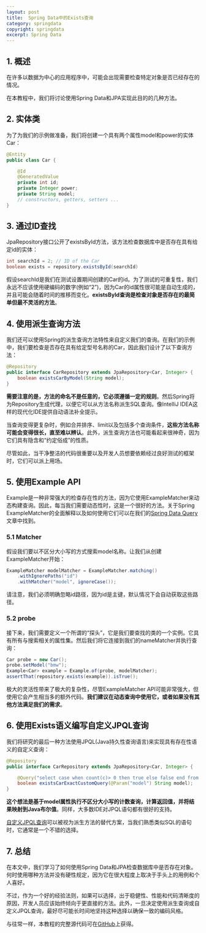 ```yaml
---
layout: post
title:  Spring Data中的Exists查询
category: springdata
copyright: springdata
excerpt: Spring Data
---
```


## 1. 概述

在许多以数据为中心的应用程序中，可能会出现需要检查特定对象是否已经存在的情况。

在本教程中，我们将讨论使用Spring Data和JPA实现此目的的几种方法。

## 2. 实体类

为了为我们的示例做准备，我们将创建一个具有两个属性model和power的实体Car：

```java
@Entity
public class Car {

    @Id
    @GeneratedValue
    private int id;
    private Integer power;
    private String model;
    // constructors, getters, setters ...
}
```

## 3. 通过ID查找

JpaRepository接口公开了existsById方法，该方法检查数据库中是否存在具有给定id的实体：

```java
int searchId = 2; // ID of the Car
boolean exists = repository.existsById(searchId)
```

假设searchId是我们在测试设置期间创建的Car的id。为了测试的可重复性，我们永远不应该使用硬编码的数字(例如“2”)，因为Car的id属性很可能是自动生成的，并且可能会随着时间的推移而变化。**existsById查询是检查对象是否存在的最简单但最不灵活的方法**。

## 4. 使用派生查询方法

我们还可以使用Spring的派生查询方法特性来自定义我们的查询。在我们的示例中，我们要检查是否存在具有给定型号名称的Car，因此我们设计了以下查询方法：

```java
@Repository
public interface CarRepository extends JpaRepository<Car, Integer> {
    boolean existsCarByModel(String model);
}
```

**需要注意的是，方法的命名不是任意的，它必须遵循一定的规则**。然后Spring将为Repository生成代理，以便它可以从方法名称派生SQL查询。像IntelliJ IDEA这样的现代化IDE提供自动语法补全提示。

当查询变得更复杂时，例如合并排序、limit以及包括多个查询条件，**这些方法名称可能会变得很长，直至难以辨认**。此外，派生查询方法也可能看起来很神奇，因为它们具有隐含和“约定俗成”的性质。

尽管如此，当干净整洁的代码很重要以及开发人员想要依赖经过良好测试的框架时，它们可以派上用场。

## 5. 使用Example API

Example是一种非常强大的检查存在性的方法，因为它使用ExampleMatcher来动态构建查询。因此，每当我们需要动态性时，这是一个很好的方法。关于Spring ExampleMatcher的全面解释以及如何使用它们可以在我们的[Spring Data Query](https://www.baeldung.com/spring-data-query-by-example)文章中找到。

### 5.1 Matcher

假设我们要以不区分大小写的方式搜索model名称。让我们从创建ExampleMatcher开始：

```java
ExampleMatcher modelMatcher = ExampleMatcher.matching()
    .withIgnorePaths("id")
    .withMatcher("model", ignoreCase());
```

请注意，我们必须明确忽略id路径，因为id是主键，默认情况下会自动获取这些路径。

### 5.2 probe

接下来，我们需要定义一个所谓的“探头”，它是我们要查找的类的一个实例。它具有所有与搜索相关的属性集。然后我们将它连接到我们的nameMatcher并执行查询：

```java
Car probe = new Car();
probe.setModel("bmw");
Example<Car> example = Example.of(probe, modelMatcher);
assertThat(repository.exists(example)).isTrue();
```

极大的灵活性带来了极大的复杂性，尽管ExampleMatcher API可能非常强大，但使用它会产生相当多的额外代码。**我们建议在动态查询中使用它，或者如果没有其他方法满足我们的需求**。

## 6. 使用Exists语义编写自定义JPQL查询

我们将研究的最后一种方法使用JPQL(Java持久性查询语言)来实现具有存在性语义的自定义查询：

```java
@Repository
public interface CarRepository extends JpaRepository<Car, Integer> {

    @Query("select case when count(c)> 0 then true else false end from Car c where c.model = :model")
    boolean existsCarExactCustomQuery(@Param("model") String model);
}
```

**这个想法是基于model属性执行不区分大小写的计数查询，计算返回值，并将结果映射到Java布尔值**。同样，大多数IDE对JPQL语句都有很好的支持。

[自定义JPQL查询](https://www.baeldung.com/spring-data-jpa-query)可以被视为派生方法的替代方案，当我们熟悉类似SQL的语句时，它通常是一个不错的选择。

## 7. 总结

在本文中，我们学习了如何使用Spring Data和JPA检查数据库中是否存在对象。何时使用哪种方法并没有硬性规定，因为它在很大程度上取决于手头上的用例和个人喜好。

不过，作为一个好的经验法则，如果可以选择，出于稳健性、性能和代码清晰度的原因，开发人员应该始终倾向于更直接的方法。此外，一旦决定使用派生查询或自定义JPQL查询，最好尽可能长时间地坚持这种选择以确保一致的编码风格。

与往常一样，本教程的完整源代码可在[GitHub](https://github.com/tuyucheng7/taketoday-tutorial4j/tree/master/spring-data-modules)上获得。